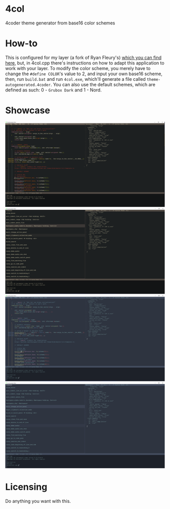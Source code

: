 # 4col
4coder theme generator from base16 color schemes

# How-to
This is configured for my layer (a fork of Ryan Fleury's) [which you can find here](https://github.com/cristeigabriel/4coder_cgabe), but, in 4col.cpp there's instructions on how to adapt this application to work with your layer.
To modify the color scheme, you merely have to change the `#define COLOR`'s value to 2, and input your own base16 scheme, then, run `build.bat` and run `4col.exe`, which'll generate a file called `theme-autogenerated.4coder`. You can also use the default schemes, which are defined as such: 0 - `Grubox Dark` and 1 - Nord.

# Showcase
<img src="media/gruvbox1.png" alt="showcase"></img>
<img src="media/gruvbox2.png" alt="showcase"></img>
<img src="media/nord1.png" alt="showcase"></img>
<img src="media/nord2.png" alt="showcase"></img>

# Licensing
Do anything you want with this.
